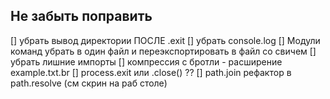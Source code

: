 ## Не забыть поправить

[] убрать вывод директории ПОСЛЕ .exit
[] убрать console.log 
[] Модули команд убрать в один файл и переэкспортировать в файл со свичем
[] убрать лишние импорты
[] компрессия с бротли - расширение example.txt.br
[] process.exit или .close() ??
[] path.join рефактор в path.resolve (см скрин на раб столе)